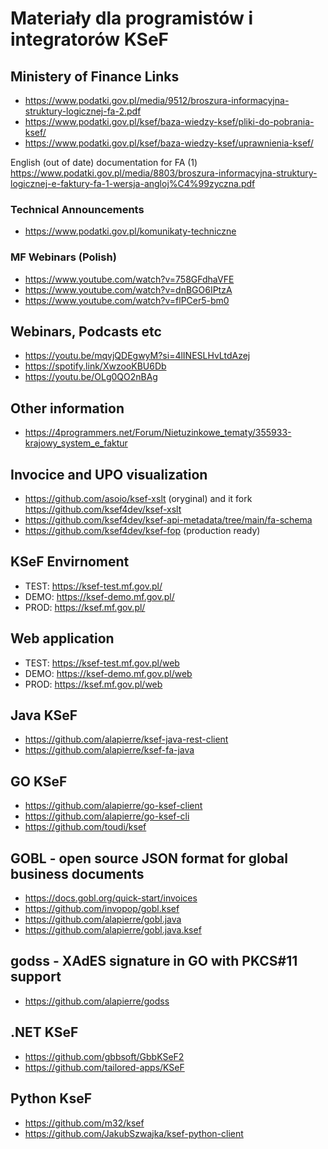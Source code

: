 # Materiały dla programistów i integratorów KSeF

## Ministery of Finance Links

- https://www.podatki.gov.pl/media/9512/broszura-informacyjna-struktury-logicznej-fa-2.pdf
- https://www.podatki.gov.pl/ksef/baza-wiedzy-ksef/pliki-do-pobrania-ksef/
- https://www.podatki.gov.pl/ksef/baza-wiedzy-ksef/uprawnienia-ksef/

English (out of date) documentation for FA (1) https://www.podatki.gov.pl/media/8803/broszura-informacyjna-struktury-logicznej-e-faktury-fa-1-wersja-angloj%C4%99zyczna.pdf

### Technical Announcements

- https://www.podatki.gov.pl/komunikaty-techniczne

### MF Webinars (Polish)

- https://www.youtube.com/watch?v=758GFdhaVFE
- https://www.youtube.com/watch?v=dnBGO6IPtzA
- https://www.youtube.com/watch?v=flPCer5-bm0

## Webinars, Podcasts etc

- https://youtu.be/mqvjQDEgwyM?si=4lINESLHvLtdAzej
- https://spotify.link/XwzooKBU6Db
- https://youtu.be/OLg0QO2nBAg

## Other information

- https://4programmers.net/Forum/Nietuzinkowe_tematy/355933-krajowy_system_e_faktur

## Invocice and UPO visualization

- https://github.com/asoio/ksef-xslt (oryginal) and it fork https://github.com/ksef4dev/ksef-xslt
- https://github.com/ksef4dev/ksef-api-metadata/tree/main/fa-schema
- https://github.com/ksef4dev/ksef-fop (production ready)

## KSeF Envirnoment

- TEST: https://ksef-test.mf.gov.pl/
- DEMO: https://ksef-demo.mf.gov.pl/
- PROD: https://ksef.mf.gov.pl/

## Web application

- TEST: https://ksef-test.mf.gov.pl/web
- DEMO: https://ksef-demo.mf.gov.pl/web
- PROD: https://ksef.mf.gov.pl/web

## Java KSeF 

- https://github.com/alapierre/ksef-java-rest-client
- https://github.com/alapierre/ksef-fa-java

## GO KSeF

- https://github.com/alapierre/go-ksef-client
- https://github.com/alapierre/go-ksef-cli
- https://github.com/toudi/ksef

## GOBL - open source JSON format for global business documents

- https://docs.gobl.org/quick-start/invoices
- https://github.com/invopop/gobl.ksef
- https://github.com/alapierre/gobl.java
- https://github.com/alapierre/gobl.java.ksef

## godss - XAdES signature in GO with PKCS#11 support

- https://github.com/alapierre/godss

## .NET KSeF

- https://github.com/gbbsoft/GbbKSeF2
- https://github.com/tailored-apps/KSeF

## Python KseF

- https://github.com/m32/ksef
- https://github.com/JakubSzwajka/ksef-python-client
